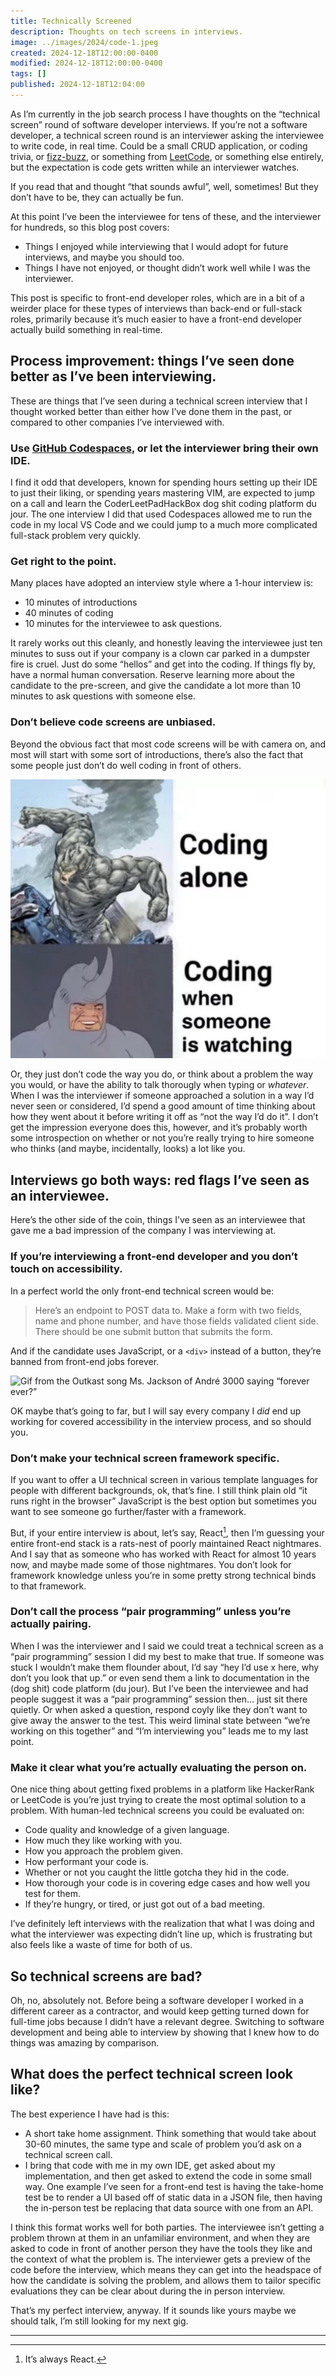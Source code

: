 ```yaml
---
title: Technically Screened
description: Thoughts on tech screens in interviews.
image: ../images/2024/code-1.jpeg
created: 2024-12-18T12:00:00-0400
modified: 2024-12-18T12:00:00-0400
tags: []
published: 2024-12-18T12:04:00
---
```

As I’m currently in the job search process I have thoughts on the “technical screen” round of software developer interviews. If you’re not a software developer, a technical screen round is an interviewer asking the interviewee to write code, in real time. Could be a small CRUD application, or coding trivia, or [fizz-buzz](https://en.wikipedia.org/wiki/Fizz_buzz), or something from [LeetCode](https://leetcode.com/problemset/), or something else entirely, but the expectation is code gets written while an interviewer watches.

If you read that and thought “that sounds awful”, well, sometimes! But they don’t have to be, they can actually be fun.

At this point I’ve been the interviewee for tens of these, and the interviewer for hundreds, so this blog post covers:
- Things I enjoyed while interviewing that I would adopt for future interviews, and maybe you should too.
- Things I have not enjoyed, or thought didn’t work well while I was the interviewer. 

This post is specific to front-end developer roles, which are in a bit of a weirder place for these types of interviews than back-end or full-stack roles, primarily because it’s much easier to have a front-end developer actually build something in real-time.

## Process improvement: things I’ve seen done better as I’ve been interviewing.

These are things that I’ve seen during a technical screen interview that I thought worked better than either how I’ve done them in the past, or compared to other companies I’ve interviewed with.

### Use [GitHub Codespaces](https://github.com/features/codespaces), or let the interviewer bring their own IDE.

I find it odd that developers, known for spending hours setting up their IDE to just their liking, or spending years mastering VIM, are expected to jump on a call and learn the CoderLeetPadHackBox dog shit coding platform du jour. The one interview I did that used Codespaces allowed me to run the code in my local VS Code and we could jump to a much more complicated full-stack problem very quickly.

### Get right to the point.
Many places have adopted an interview style where a 1-hour interview is:

- 10 minutes of introductions
- 40 minutes of coding
- 10 minutes for the interviewee to ask questions. 

It rarely works out this cleanly, and honestly leaving the interviewee just ten minutes to suss out if your company is a clown car parked in a dumpster fire is cruel. Just do some “hellos” and get into the coding. If things fly by, have a normal human conversation. Reserve learning more about the candidate to the pre-screen, and give the candidate a lot more than 10 minutes to ask questions with someone else.
### Don’t believe code screens are unbiased.
Beyond the obvious fact that most code screens will be with camera on, and most will start with some sort of introductions, there’s also the fact that some people just don’t do well coding in front of others.

![Meme, where the top panel shows the villain Rhino destroying a city with the words “Coding alone” next to it, and the bottom panel shows Rhino looking silly with the words “Coding when someone is watching” next to it.](../images/2024/rhino-coding.jpg)

Or, they just don’t code the way you do, or think about a problem the way you would, or have the ability to talk thorougly when typing or _whatever_. When I was the interviewer if someone approached a solution in a way I’d never seen or considered, I’d spend a good amount of time thinking about how they went about it before writing it off as “not the way I’d do it”. I don’t get the impression everyone does this, however, and it’s probably worth some introspection on whether or not you’re really trying to hire someone who thinks (and maybe, incidentally, looks) a lot like you.
## Interviews go both ways: red flags I’ve seen as an interviewee.

Here’s the other side of the coin, things I’ve seen as an interviewee that gave me a bad impression of the company I was interviewing at.

### If you’re interviewing a front-end developer and you don’t touch on accessibility.
In a perfect world the only front-end technical screen would be:

> Here’s an endpoint to POST data to. Make a form with two fields, name and phone number, and have those fields validated client side. There should be one submit button that submits the form.

And if the candidate uses JavaScript, or a `<div>` instead of a button, they’re banned from front-end jobs forever.

![Gif from the Outkast song Ms. Jackson of André 3000 saying “forever ever?”](https://nyc3.digitaloceanspaces.com/coffee-cake/images/gifs/forever-ever.gif)

OK maybe that’s going to far, but I will say every company I _did_ end up working for covered accessibility in the interview process, and so should you.

### Don’t make your technical screen framework specific.
If you want to offer a UI technical screen in various template languages for people with different backgrounds, ok, that’s fine. I still think plain old “it runs right in the browser” JavaScript is the best option but sometimes you want to see someone go further/faster with a framework.

But, if your entire interview is about, let’s say, React[^1], then I’m guessing your entire front-end stack is a rats-nest of poorly maintained React nightmares. And I say that as someone who has worked with React for almost 10 years now, and maybe made some of those nightmares. You don’t look for framework knowledge unless you’re in some pretty strong technical binds to that framework. 

### Don’t call the process “pair programming” unless you’re actually pairing.

When I was the interviewer and I said we could treat a technical screen as a “pair programming” session I did my best to make that true. If someone was stuck I wouldn’t make them flounder about, I’d say “hey I’d use x here, why don’t you look that up.” or even send them a link to documentation in the (dog shit) code platform (du jour). But I’ve been the interviewee and had people suggest it was a “pair programming” session then… just sit there quietly. Or when asked a question, respond coyly like they don’t want to give away the answer to the test. This weird liminal state between “we’re working on this together” and “I’m interviewing you” leads me to my last point.

### Make it clear what you’re actually evaluating the person on.
One nice thing about getting fixed problems in a platform like HackerRank or LeetCode is you’re just trying to create the most optimal solution to a problem. With human-led technical screens you could be evaluated on:
- Code quality and knowledge of a given language.
- How much they like working with you.
- How you approach the problem given.
- How performant your code is.
- Whether or not you caught the little gotcha they hid in the code.
- How thorough your code is in covering edge cases and how well you test for them.
- If they’re hungry, or tired, or just got out of a bad meeting.

I’ve definitely left interviews with the realization that what I was doing and what the interviewer was expecting didn’t line up, which is frustrating but also feels like a waste of time for both of us. 

## So technical screens are bad?

Oh, no, absolutely not. Before being a software developer I worked in a different career as a contractor, and would keep getting turned down for full-time jobs because I didn’t have a relevant degree. Switching to software development and being able to interview by showing that I knew how to do things was amazing by comparison.

## What does the perfect technical screen look like?

The best experience I have had is this:
- A short take home assignment. Think something that would take about 30-60 minutes, the same type and scale of problem you’d ask on a technical screen call.
- I bring that code with me in my own IDE, get asked about my implementation, and then get asked to extend the code in some small way. One example I’ve seen for a front-end test is having the take-home test be to render a UI based off of static data in a JSON file, then having the in-person test be replacing that data source with one from an API.

I think this format works well for both parties. The interviewee isn’t getting a problem thrown at them in an unfamiliar environment, and when they are asked to code in front of another person they have the tools they like and the context of what the problem is. The interviewer gets a preview of the code before the interview, which means they can get into the headspace of how the candidate is solving the problem, and allows them to tailor specific evaluations they can be clear about during the in person interview.

That’s my perfect interview, anyway. If it sounds like yours maybe we should talk, I’m still looking for my next gig.

---

[^1]: It’s always React.